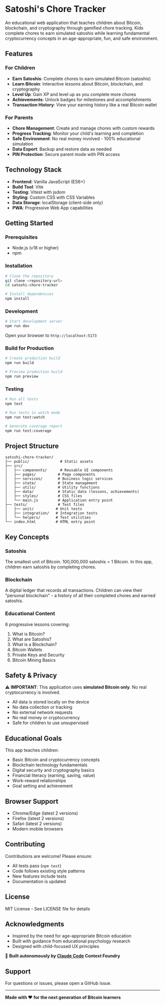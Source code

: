# Satoshi's Chore Tracker

An educational web application that teaches children about Bitcoin, blockchain, and cryptography through gamified chore tracking. Kids complete chores to earn simulated satoshis while learning fundamental cryptocurrency concepts in an age-appropriate, fun, and safe environment.

## Features

### For Children
- **Earn Satoshis**: Complete chores to earn simulated Bitcoin (satoshis)
- **Learn Bitcoin**: Interactive lessons about Bitcoin, blockchain, and cryptography
- **Level Up**: Gain XP and level up as you complete more chores
- **Achievements**: Unlock badges for milestones and accomplishments
- **Transaction History**: View your earning history like a real Bitcoin wallet

### For Parents
- **Chore Management**: Create and manage chores with custom rewards
- **Progress Tracking**: Monitor your child's learning and completion
- **Safe Environment**: No real money involved - 100% educational simulation
- **Data Export**: Backup and restore data as needed
- **PIN Protection**: Secure parent mode with PIN access

## Technology Stack

- **Frontend**: Vanilla JavaScript (ES6+)
- **Build Tool**: Vite
- **Testing**: Vitest with jsdom
- **Styling**: Custom CSS with CSS Variables
- **Data Storage**: localStorage (client-side only)
- **PWA**: Progressive Web App capabilities

## Getting Started

### Prerequisites

- Node.js (v18 or higher)
- npm

### Installation

```bash
# Clone the repository
git clone <repository-url>
cd satoshi-chore-tracker

# Install dependencies
npm install
```

### Development

```bash
# Start development server
npm run dev
```

Open your browser to `http://localhost:5173`

### Build for Production

```bash
# Create production build
npm run build

# Preview production build
npm run preview
```

### Testing

```bash
# Run all tests
npm test

# Run tests in watch mode
npm run test:watch

# Generate coverage report
npm run test:coverage
```

## Project Structure

```
satoshi-chore-tracker/
├── public/              # Static assets
├── src/
│   ├── components/      # Reusable UI components
│   ├── pages/          # Page components
│   ├── services/       # Business logic services
│   ├── state/          # State management
│   ├── utils/          # Utility functions
│   ├── data/           # Static data (lessons, achievements)
│   ├── styles/         # CSS files
│   └── main.js         # Application entry point
├── tests/              # Test files
│   ├── unit/          # Unit tests
│   ├── integration/   # Integration tests
│   └── helpers/       # Test utilities
└── index.html         # HTML entry point
```

## Key Concepts

### Satoshis
The smallest unit of Bitcoin. 100,000,000 satoshis = 1 Bitcoin. In this app, children earn satoshis by completing chores.

### Blockchain
A digital ledger that records all transactions. Children can view their "personal blockchain" - a history of all their completed chores and earned satoshis.

### Educational Content
6 progressive lessons covering:
1. What is Bitcoin?
2. What are Satoshis?
3. What is a Blockchain?
4. Bitcoin Wallets
5. Private Keys and Security
6. Bitcoin Mining Basics

## Safety & Privacy

⚠️ **IMPORTANT**: This application uses **simulated Bitcoin only**. No real cryptocurrency is involved.

- All data is stored locally on the device
- No data collection or tracking
- No external network requests
- No real money or cryptocurrency
- Safe for children to use unsupervised

## Educational Goals

This app teaches children:
- Basic Bitcoin and cryptocurrency concepts
- Blockchain technology fundamentals
- Digital security and cryptography basics
- Financial literacy (earning, saving, value)
- Work-reward relationships
- Goal setting and achievement

## Browser Support

- Chrome/Edge (latest 2 versions)
- Firefox (latest 2 versions)
- Safari (latest 2 versions)
- Modern mobile browsers

## Contributing

Contributions are welcome! Please ensure:
- All tests pass (`npm test`)
- Code follows existing style patterns
- New features include tests
- Documentation is updated

## License

MIT License - See LICENSE file for details

## Acknowledgments

- Inspired by the need for age-appropriate Bitcoin education
- Built with guidance from educational psychology research
- Designed with child-focused UX principles

🤖 **Built autonomously by [Claude Code](https://claude.com/claude-code) Context Foundry**

## Support

For questions or issues, please open a GitHub issue.

---

**Made with ❤️ for the next generation of Bitcoin learners**
